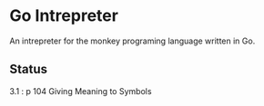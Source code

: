 # Go Intrepreter

An intrepreter for the monkey programing language written in Go.

## Status

3.1 : p 104 Giving Meaning to Symbols
